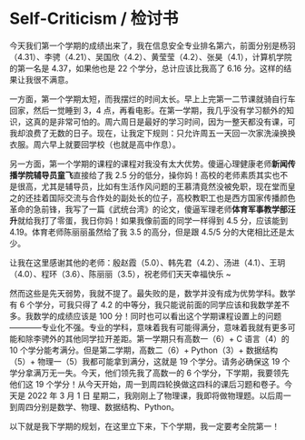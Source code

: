 # Self-Criticism / 检讨书

今天我们第一个学期的成绩出来了，我在信息安全专业排名第六，前面分别是杨羽（4.31）、李骋（4.21）、吴国欣（4.2）、黄莹莹（4.2）、张昊（4.1），计算机学院的第一名是 4.37，如果他也是 22 个学分，总计应该比我高了 6.16 分。这样的结果让我很不满意。
    
一方面，第一个学期太短，而我摆烂的时间太长。早上上完第一二节课就骑自行车回家，然后一觉睡到 3，4 点，再看电影。在第一学期，我几乎没有学习额外的知识，这真的是非常可怕的。周六周日是最好的学习时间，因为一整天都没有课，可我却浪费了无数的日子。现在，让我定下规则：只允许周五一天回一次家洗澡换换衣服。周六早上就要回学校（也就是高中作息）。
    
另一方面，第一个学期的课程的课程对我没有太大优势。傻逼心理健康老师**新闻传播学院辅导员童飞**直接给了我 2.5 分的低分，操你妈！高校的老师素质其实也不是很高，尤其是辅导员，比如有生活作风问题的王慕清竟然没被免职，现在堂而皇之的还挂着国际交流与合作处的副处长的位子，高校教职工也是西方国家传播颜色革命的急前锋，我写了一篇《武统台湾》的论文，傻逼军理老师**体育军事教学部汪升**就给我打了零蛋，我日你妈！如果我像前面的同学一样得到 4.5 分，应该能到 4.19。体育老师陈丽丽虽然给了我 3.5 的高分，但是跟 4.5/5 分的大佬相比还是太少。
    
让我在这里感谢其他的老师：殷赵霞（5.0）、韩先君（4.2）、汤进（4.1）、王玥（4.0）、程环（3.6）、陈丽丽（3.5），祝老师们天天幸福快乐 ~
    
然而这些是先天弱势，我就不提了。最失败的是，数学并没有成为优势学科。数学有 6 个学分，可我只得了 4.2 的中等分，我只能说前面的同学应该和我数学差不多。我数学的成绩应该是 100 分！同时也可以看出这个学期课程设置上的问题————专业化不强。专业的学科，意味着我有可能得满分，意味着我就有更多可能和除李骋外的其他同学拉开差距。第一学期只有高数一（6）+ C 语言（4）的 10 个学分能考满分。但是第二学期，高数二（6）+ Python（3）+ 数据结构（5）+ 物理一（5）我都可能拿到满分，这就是 19 个学分。请务必确保这 19 个学分拿满万无一失。今天，他们领先我了高数一的 6 个学分，下学期，我要领先他们这 19 个学分！从今天开始，周一到周四轮换做这四科的课后习题和卷子。今天是 2022 年 3 月 1 日 星期二，我刚刚上了物理课，我即将做物理题。以后周一到周四分别是数学、物理、数据结构、Python。

以下就是我下学期的规划，在这里立下来，下个学期，我一定要考全院第一！
